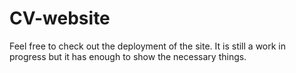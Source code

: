 # CV-website

Feel free to check out the deployment of the site. It is still a work in progress but it has enough to show the necessary things.
